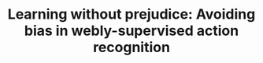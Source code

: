 ﻿---
title: "Learning without prejudice: Avoiding bias in webly-supervised action recognition"
collection: publications
permalink: /publication/2017-rupprecht2017prejudice
year: 2017
venue: 'Computer Vision and Image Understanding'
authors: 'Rupprecht, Christian and Kapil, Ansh and Liu, Nan and Ballan, Lamberto and Tombari, Federico'
paperurl: 'https://www.sciencedirect.com/science/article/pii/S1077314217301406'
bibtex: "@article{rupprecht2017prejudice,\n    author = \"Rupprecht, Christian and Kapil, Ansh and Liu, Nan and Ballan, Lamberto and Tombari, Federico\",\n    title = \"Learning without prejudice: Avoiding bias in webly-supervised action recognition\",\n    journal = \"Computer Vision and Image Understanding\",\n    year = \"2017\",\n    publisher = \"Elsevier\"\n}\n"
---